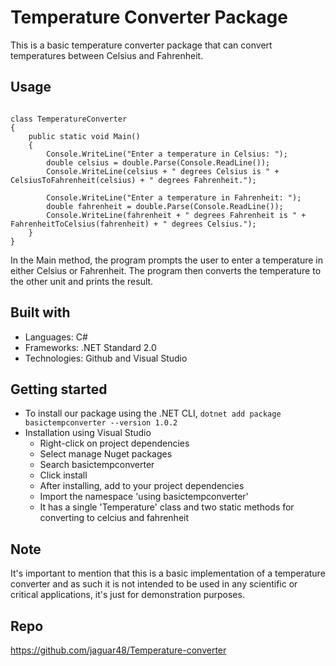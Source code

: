 # Temperature Converter Package
This is a basic temperature converter package that can convert temperatures between Celsius and Fahrenheit.
## Usage
```

class TemperatureConverter
{
    public static void Main()
    {
        Console.WriteLine("Enter a temperature in Celsius: ");
        double celsius = double.Parse(Console.ReadLine());
        Console.WriteLine(celsius + " degrees Celsius is " + CelsiusToFahrenheit(celsius) + " degrees Fahrenheit.");

        Console.WriteLine("Enter a temperature in Fahrenheit: ");
        double fahrenheit = double.Parse(Console.ReadLine());
        Console.WriteLine(fahrenheit + " degrees Fahrenheit is " + FahrenheitToCelsius(fahrenheit) + " degrees Celsius.");
    }
}
```

In the Main method, the program prompts the user to enter a temperature in either Celsius or Fahrenheit. The program then converts the temperature to the other unit and prints the result.


## Built with

* Languages: C#
* Frameworks: .NET Standard 2.0
* Technologies: Github and Visual Studio

## Getting started
* To install our package using the .NET CLI, ```dotnet add package basictempconverter --version 1.0.2```
* Installation using Visual Studio
    + Right-click on project dependencies
    + Select manage Nuget packages
    + Search basictempconverter
    + Click install
    + After installing, add to your project dependencies
    + Import the namespace 'using basictempconverter'
    + It has a single 'Temperature' class and two static methods for converting to celcius and fahrenheit
## Note

It's important to mention that this is a basic implementation of a temperature converter and as such it is not intended to be used in any scientific or critical applications, it's just for demonstration purposes.
## Repo
https://github.com/jaguar48/Temperature-converter
